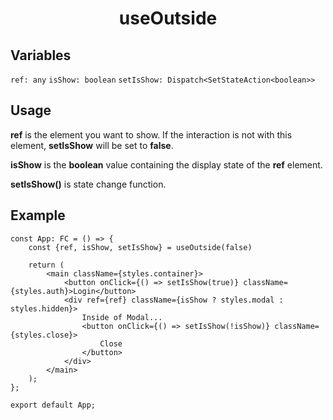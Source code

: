 <h1 align="center">useOutside</h1>

<h2>Variables</h2>

`ref: any`
`isShow: boolean`
`setIsShow: Dispatch<SetStateAction<boolean>>`

<h2>Usage</h2>

**ref** is the element you want to show. If the interaction is not with this element, **setIsShow** will be set to **false**.

**isShow** is the **boolean** value containing the display state of the **ref** element.

**setIsShow()** is state change function.

<h2>Example</h2>

    const App: FC = () => {
        const {ref, isShow, setIsShow} = useOutside(false)
    
        return (
            <main className={styles.container}>
                <button onClick={() => setIsShow(true)} className={styles.auth}>Login</button>
                <div ref={ref} className={isShow ? styles.modal : styles.hidden}>
                    Inside of Modal...
                    <button onClick={() => setIsShow(!isShow)} className={styles.close}>
                        Close
                    </button>
                </div>
            </main>
        );
    };
    
    export default App;
